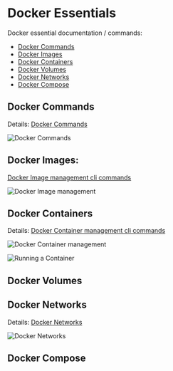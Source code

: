 # Docker Essentials

Docker essential documentation / commands:

- [Docker Commands](#docker-commands)
- [Docker Images](#docker-images)
- [Docker Containers](#docker-containers)
- [Docker Volumes](#docker-volumes)
- [Docker Networks](#docker-networks)
- [Docker Compose](#docker-compose)

## Docker Commands
Details: [Docker Commands](https://github.com/ismail-h-rana/essential_docs/blob/main/docker/docker_commands)


![Docker Commands](https://github.com/ismail-h-rana/essential_docs/blob/main/docker/docker_commands/docker-commands.png?raw=true)


## Docker Images: 

[Docker Image management cli commands](https://github.com/ismail-h-rana/essential_docs/blob/main/docker/image)


![Docker Image management](https://github.com/ismail-h-rana/essential_docs/blob/main/docker/image/docker-image.png?raw=true)


## Docker Containers


Details: [Docker Container management cli commands](https://github.com/ismail-h-rana/essential_docs/blob/main/docker/container)


![Docker Container management](https://github.com/ismail-h-rana/essential_docs/blob/main/docker/container/docker-container.png?raw=true)

![Running a Container](https://github.com/ismail-h-rana/essential_docs/blob/main/docker/container/docker-container-run.png?raw=true)


## Docker Volumes

## Docker Networks

Details: [Docker Networks](https://github.com/ismail-h-rana/essential_docs/blob/main/docker/network)

![Docker Networks](https://github.com/ismail-h-rana/essential_docs/blob/main/docker/network/docker-network.png?raw=true)


## Docker Compose
